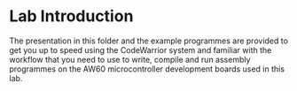 # Lab Introduction

The presentation in this folder and the example programmes are provided to get you up to speed using the CodeWarrior system and familiar with the workflow that you need to use to write, compile and run assembly programmes on the AW60 microcontroller development boards used in this lab.
